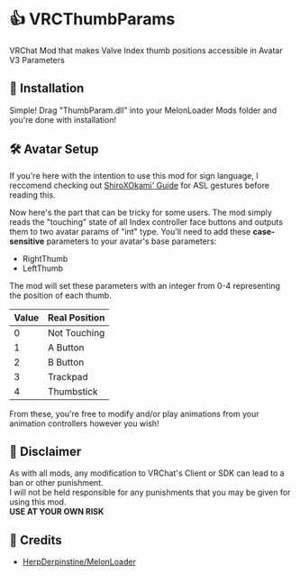 # 👍 VRCThumbParams
VRChat Mod that makes Valve Index thumb positions accessible in Avatar V3 Parameters

## 💾 Installation

Simple! Drag "ThumbParam.dll" into your MelonLoader Mods folder and you're done with installation!

## 🛠 Avatar Setup

If you're here with the intention to use this mod for sign language, I reccomend checking out [ShiroXOkami' Guide](https://github.com/ShiroXOkami/ASL-Gestures-Simplified) for ASL gestures before reading this.

Now here's the part that can be tricky for some users. The mod simply reads the "touching" state of all Index controller face buttons and outputs them to two avatar params of "int" type.
You'll need to add these **case-sensitive** parameters to your avatar's base parameters:

* RightThumb
* LeftThumb

The mod will set these parameters with an integer from 0-4 representing the position of each thumb.

| Value | Real Position |
| ----- | ------------- |
| 0     | Not Touching  |
| 1     | A Button      |
| 2     | B Button      |
| 3     | Trackpad      |
| 4     | Thumbstick    |

From these, you're free to modify and/or play animations from your animation controllers however you wish!

## 📜 Disclaimer

As with all mods, any modification to VRChat's Client or SDK can lead to a ban or other punishment.<br>
I will not be held responsible for any punishments that you may be given for using this mod.<br> 
**USE AT YOUR OWN RISK**

## 👋 Credits
* [HerpDerpinstine/MelonLoader](https://github.com/HerpDerpinstine/MelonLoader)
